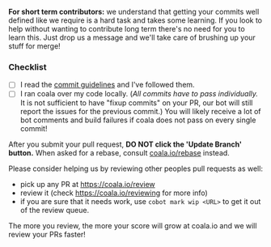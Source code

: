 <!--
Thanks for your contribution!

Please take a quick look at those things down there. They're quite important.
Really! We wrote them for you. Yes you! With utmost care. Read them.
-->

**For short term contributors:** we understand that getting your commits well
defined like we require is a hard task and takes some learning. If you
look to help without wanting to contribute long term there's no need
for you to learn this. Just drop us a message and we'll take care of brushing
up your stuff for merge!

### Checklist

- [ ] I read the [commit guidelines](http://coala.io/commit) and I've followed
      them.
- [ ] I ran coala over my code locally. (*All commits have to pass
      individually.* It is not sufficient to have "fixup commits" on your PR,
      our bot will still report the issues for the previous commit.) You will
      likely receive a lot of bot comments and build failures if coala does not
      pass on every single commit!

After you submit your pull request, **DO NOT click the 'Update Branch' button.**
When asked for a rebase, consult [coala.io/rebase](https://coala.io/rebase)
instead.

Please consider helping us by reviewing other peoples pull requests as well:

- pick up any PR at <https://coala.io/review>
- review it (check <https://coala.io/reviewing> for more info)
- if you are sure that it needs work, use `cobot mark wip <URL>` to get it out
  of the review queue.

The more you review, the more your score will grow at coala.io and we will
review your PRs faster!
